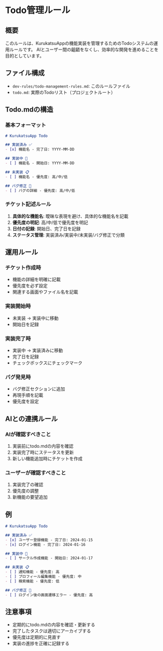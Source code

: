# Todo管理ルール

## 概要
このルールは、KurukatsuAppの機能実装を管理するためのTodoシステムの運用ルールです。
AIとユーザー間の齟齬をなくし、効率的な開発を進めることを目的としています。

## ファイル構成
- `dev-rules/todo-management-rules.md`: このルールファイル
- `todo.md`: 実際のTodoリスト（プロジェクトルート）

## Todo.mdの構造

### 基本フォーマット
```markdown
# KurukatsuApp Todo

## 実装済み ✅
- [x] 機能名 - 完了日: YYYY-MM-DD

## 実装中 🔄
- [ ] 機能名 - 開始日: YYYY-MM-DD

## 未実装 📋
- [ ] 機能名 - 優先度: 高/中/低

## バグ修正 🐛
- [ ] バグの詳細 - 優先度: 高/中/低
```

### チケット記述ルール
1. **具体的な機能名**: 曖昧な表現を避け、具体的な機能名を記載
2. **優先度の明記**: 高/中/低で優先度を明記
3. **日付の記録**: 開始日、完了日を記録
4. **ステータス管理**: 実装済み/実装中/未実装/バグ修正で分類

## 運用ルール

### チケット作成時
- 機能の詳細を明確に記載
- 優先度を必ず設定
- 関連する画面やファイル名を記載

### 実装開始時
- 未実装 → 実装中に移動
- 開始日を記録

### 実装完了時
- 実装中 → 実装済みに移動
- 完了日を記録
- チェックボックスにチェックマーク

### バグ発見時
- バグ修正セクションに追加
- 再現手順を記載
- 優先度を設定

## AIとの連携ルール

### AIが確認すべきこと
1. 実装前にtodo.mdの内容を確認
2. 実装完了時にステータスを更新
3. 新しい機能追加時にチケットを作成

### ユーザーが確認すべきこと
1. 実装完了の確認
2. 優先度の調整
3. 新機能の要望追加

## 例
```markdown
# KurukatsuApp Todo

## 実装済み ✅
- [x] ユーザー登録機能 - 完了日: 2024-01-15
- [x] ログイン機能 - 完了日: 2024-01-16

## 実装中 🔄
- [ ] サークル作成機能 - 開始日: 2024-01-17

## 未実装 📋
- [ ] 通知機能 - 優先度: 高
- [ ] プロフィール編集機能 - 優先度: 中
- [ ] 検索機能 - 優先度: 低

## バグ修正 🐛
- [ ] ログイン後の画面遷移エラー - 優先度: 高
```

## 注意事項
- 定期的にtodo.mdの内容を確認・更新する
- 完了したタスクは適切にアーカイブする
- 優先度は定期的に見直す
- 実装の進捗を正確に記録する 